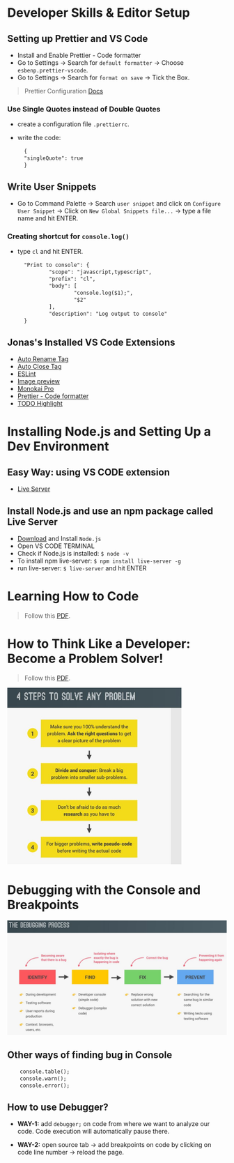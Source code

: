 # Developer Skills & Editor Setup

## Setting up Prettier and VS Code

- Install and Enable Prettier - Code formatter
- Go to Settings &rarr; Search for `default formatter` &rarr; Choose `esbenp.prettier-vscode`.
- Go to Settings &rarr; Search for `format on save` &rarr; Tick the Box.

> Prettier Configuration [Docs](https://prettier.io/docs/en/options)

### Use Single Quotes instead of Double Quotes

- create a configuration file `.prettierrc`.
- write the code:

        {
        "singleQuote": true
        }

## Write User Snippets

- Go to Command Palette &rarr; Search `user snippet` and click on `Configure User Snippet` &rarr; Click on `New Global Snippets file...` &rarr; type a file name and hit ENTER.

### Creating shortcut for `console.log()`

- type `cl` and hit ENTER.

        "Print to console": {
                "scope": "javascript,typescript",
                "prefix": "cl",
                "body": [
                        "console.log($1);",
                        "$2"
                ],
                "description": "Log output to console"
        }

## Jonas's Installed VS Code Extensions

- [Auto Rename Tag](https://marketplace.visualstudio.com/items?itemName=formulahendry.auto-rename-tag)
- [Auto Close Tag](https://marketplace.visualstudio.com/items?itemName=formulahendry.auto-close-tag)
- [ESLint](https://marketplace.visualstudio.com/items?itemName=dbaeumer.vscode-eslint)
- [Image preview](https://marketplace.visualstudio.com/items?itemName=kisstkondoros.vscode-gutter-preview)
- [Monokai Pro](https://marketplace.visualstudio.com/items?itemName=monokai.theme-monokai-pro-vscode)
- [Prettier - Code formatter](https://marketplace.visualstudio.com/items?itemName=esbenp.prettier-vscode)
- [TODO Highlight](https://marketplace.visualstudio.com/items?itemName=wayou.vscode-todo-highlight)

# Installing Node.js and Setting Up a Dev Environment

## Easy Way: using VS CODE extension

- [Live Server](https://marketplace.visualstudio.com/items?itemName=ritwickdey.LiveServer)

## Install Node.js and use an npm package called Live Server

- [Download](https://nodejs.org/en) and Install `Node.js`
- Open VS CODE TERMINAL
- Check if Node.js is installed: `$ node -v`
- To install npm live-server: `$ npm install live-server -g`
- run live-server: `$ live-server` and hit ENTER

# Learning How to Code

> Follow this [PDF](./Learning-How-to-Code.pdf).

# How to Think Like a Developer: Become a Problem Solver!

> Follow this [PDF](./How-to-Think-Like-a-Developer.pdf).

<img src="4-STEPS-TO-SOLVE-ANY-PROBLEM.JPG" alt="image" width="400" height="auto">

# Debugging with the Console and Breakpoints

![image](the-debugging-process.JPG)

## Other ways of finding bug in Console

        console.table();
        console.warn();
        console.error();

## How to use Debugger?

- **WAY-1:** add `debugger;` on code from where we want to analyze our code. Code execution will automatically pause there.

- **WAY-2:** open source tab &rarr; add breakpoints on code by clicking on code line number &rarr; reload the page.
